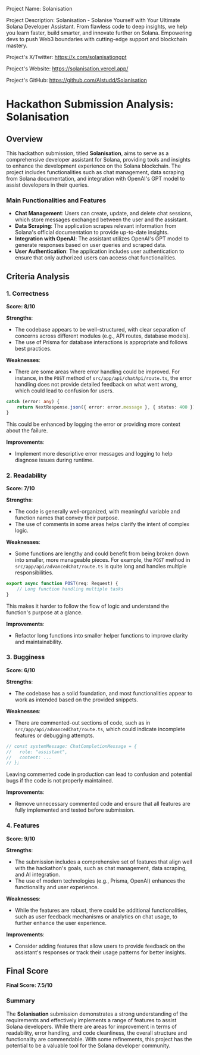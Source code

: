 
Project Name: Solanisation


Project Description: Solanisation - Solanise Yourself with Your Ultimate Solana Developer Assistant. From flawless code to deep insights, we help you learn faster, build smarter, and innovate further on Solana. Empowering devs to push Web3 boundaries with cutting-edge support and blockchain mastery.


Project's X/Twitter: https://x.com/solanisationgpt


Project's Website: https://solanisation.vercel.app/


Project's GitHub: https://github.com/Alstudd/Solanisation






# Hackathon Submission Analysis: Solanisation

## Overview
This hackathon submission, titled **Solanisation**, aims to serve as a comprehensive developer assistant for Solana, providing tools and insights to enhance the development experience on the Solana blockchain. The project includes functionalities such as chat management, data scraping from Solana documentation, and integration with OpenAI's GPT model to assist developers in their queries.

### Main Functionalities and Features
- **Chat Management**: Users can create, update, and delete chat sessions, which store messages exchanged between the user and the assistant.
- **Data Scraping**: The application scrapes relevant information from Solana's official documentation to provide up-to-date insights.
- **Integration with OpenAI**: The assistant utilizes OpenAI's GPT model to generate responses based on user queries and scraped data.
- **User Authentication**: The application includes user authentication to ensure that only authorized users can access chat functionalities.

## Criteria Analysis

### 1. Correctness
**Score: 8/10**

**Strengths**:
- The codebase appears to be well-structured, with clear separation of concerns across different modules (e.g., API routes, database models).
- The use of Prisma for database interactions is appropriate and follows best practices.

**Weaknesses**:
- There are some areas where error handling could be improved. For instance, in the `POST` method of `src/app/api/chatApi/route.ts`, the error handling does not provide detailed feedback on what went wrong, which could lead to confusion for users.

```typescript
catch (error: any) {
    return NextResponse.json({ error: error.message }, { status: 400 });
}
```
This could be enhanced by logging the error or providing more context about the failure.

**Improvements**:
- Implement more descriptive error messages and logging to help diagnose issues during runtime.

### 2. Readability
**Score: 7/10**

**Strengths**:
- The code is generally well-organized, with meaningful variable and function names that convey their purpose.
- The use of comments in some areas helps clarify the intent of complex logic.

**Weaknesses**:
- Some functions are lengthy and could benefit from being broken down into smaller, more manageable pieces. For example, the `POST` method in `src/app/api/advancedChat/route.ts` is quite long and handles multiple responsibilities.

```typescript
export async function POST(req: Request) {
    // Long function handling multiple tasks
}
```
This makes it harder to follow the flow of logic and understand the function's purpose at a glance.

**Improvements**:
- Refactor long functions into smaller helper functions to improve clarity and maintainability.

### 3. Bugginess
**Score: 6/10**

**Strengths**:
- The codebase has a solid foundation, and most functionalities appear to work as intended based on the provided snippets.

**Weaknesses**:
- There are commented-out sections of code, such as in `src/app/api/advancedChat/route.ts`, which could indicate incomplete features or debugging attempts.

```typescript
// const systemMessage: ChatCompletionMessage = {
//   role: "assistant",
//   content: ...
// };
```
Leaving commented code in production can lead to confusion and potential bugs if the code is not properly maintained.

**Improvements**:
- Remove unnecessary commented code and ensure that all features are fully implemented and tested before submission.

### 4. Features
**Score: 9/10**

**Strengths**:
- The submission includes a comprehensive set of features that align well with the hackathon's goals, such as chat management, data scraping, and AI integration.
- The use of modern technologies (e.g., Prisma, OpenAI) enhances the functionality and user experience.

**Weaknesses**:
- While the features are robust, there could be additional functionalities, such as user feedback mechanisms or analytics on chat usage, to further enhance the user experience.

**Improvements**:
- Consider adding features that allow users to provide feedback on the assistant's responses or track their usage patterns for better insights.

## Final Score
**Final Score: 7.5/10**

### Summary
The **Solanisation** submission demonstrates a strong understanding of the requirements and effectively implements a range of features to assist Solana developers. While there are areas for improvement in terms of readability, error handling, and code cleanliness, the overall structure and functionality are commendable. With some refinements, this project has the potential to be a valuable tool for the Solana developer community.